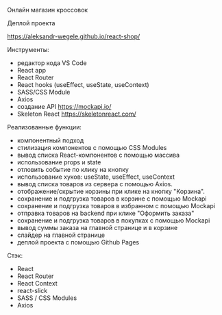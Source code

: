 Онлайн магазин кроссовок

Деплой проекта

https://aleksandr-wegele.github.io/react-shop/

Инструменты:
- редактор кода VS Code
- React app
- React Router
- React hooks (useEffect, useState, useContext)
- SASS/CSS Module
- Axios
- создание API https://mockapi.io/
- Skeleton React https://skeletonreact.com/



Реализованные функции:
- компонентный подход 
- стилизация компонентов с помощью CSS Modules
- вывод cписка React-компонентов с помощью массива
- использование props и state
- отловить событие по клику на кнопку
- использование хуков: useState, useEffect, useContext
- вывод списка товаров из сервера с помощью Axios.
- отображение/скрытие корзины при клике на кнопку "Корзина".
- сохранение и подгрузка товаров в корзине с помощью Mockapi
- сохранение и подгрузка товаров в избранном с помощью Mockapi
- отправка товаров на backend при клике "Оформить заказа"
- сохранение и подгрузка товаров в покупках с помощью Mockapi
- вывод суммы заказа на главной странице и в корзине 
- слайдер на главной странице
- деплой проекта с помощью Github Pages



Стэк:
- React
- React Router
- React Context
- react-slick
- SASS / CSS Modules
- Axios
